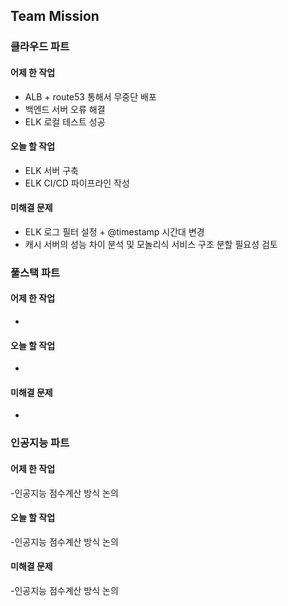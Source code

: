 ## Team Mission

### 클라우드 파트
#### 어제 한 작업
- ALB + route53 통해서 무중단 배포
- 백엔드 서버 오류 해결
- ELK 로컬 테스트 성공

#### 오늘 할 작업
- ELK 서버 구축
- ELK CI/CD 파이프라인 작성

#### 미해결 문제
- ELK 로그 필터 설정 + @timestamp 시간대 변경
- 캐시 서버의 성능 차이 분석 및 모놀리식 서비스 구조 분할 필요성 검토

### 풀스택 파트
#### 어제 한 작업
-

#### 오늘 할 작업
-

#### 미해결 문제
-

### 인공지능 파트
#### 어제 한 작업
-인공지능 점수계산 방식 논의

#### 오늘 할 작업
-인공지능 점수계산 방식 논의

#### 미해결 문제
-인공지능 점수계산 방식 논의


